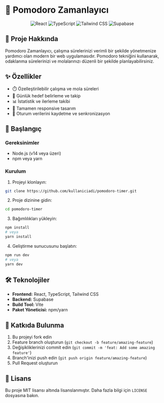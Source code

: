 # 🍅 Pomodoro Zamanlayıcı

<div align="center">
  <img src="https://img.shields.io/badge/React-20232A?style=for-the-badge&logo=react&logoColor=61DAFB" alt="React"/>
  <img src="https://img.shields.io/badge/TypeScript-007ACC?style=for-the-badge&logo=typescript&logoColor=white" alt="TypeScript"/>
  <img src="https://img.shields.io/badge/Tailwind_CSS-38B2AC?style=for-the-badge&logo=tailwind-css&logoColor=white" alt="Tailwind CSS"/>
  <img src="https://img.shields.io/badge/Supabase-3ECF8E?style=for-the-badge&logo=supabase&logoColor=white" alt="Supabase"/>
</div>

## 📝 Proje Hakkında

Pomodoro Zamanlayıcı, çalışma sürelerinizi verimli bir şekilde yönetmenize yardımcı olan modern bir web uygulamasıdır. Pomodoro tekniğini kullanarak, odaklanma sürelerinizi ve molalarınızı düzenli bir şekilde planlayabilirsiniz.

## ✨ Özellikler

- ⏱️ Özelleştirilebilir çalışma ve mola süreleri
- 🎯 Günlük hedef belirleme ve takip
- 📊 İstatistik ve ilerleme takibi
- 📱 Tamamen responsive tasarım
- 💾 Oturum verilerini kaydetme ve senkronizasyon

## 🚀 Başlangıç

### Gereksinimler

- Node.js (v14 veya üzeri)
- npm veya yarn

### Kurulum

1. Projeyi klonlayın:
```bash
git clone https://github.com/kullaniciadi/pomodoro-timer.git
```

2. Proje dizinine gidin:
```bash
cd pomodoro-timer
```

3. Bağımlılıkları yükleyin:
```bash
npm install
# veya
yarn install
```

4. Geliştirme sunucusunu başlatın:
```bash
npm run dev
# veya
yarn dev
```

## 🛠️ Teknolojiler

- **Frontend:** React, TypeScript, Tailwind CSS
- **Backend:** Supabase
- **Build Tool:** Vite
- **Paket Yöneticisi:** npm/yarn

## 🤝 Katkıda Bulunma

1. Bu projeyi fork edin
2. Feature branch oluşturun (`git checkout -b feature/amazing-feature`)
3. Değişikliklerinizi commit edin (`git commit -m 'feat: Add some amazing feature'`)
4. Branch'inizi push edin (`git push origin feature/amazing-feature`)
5. Pull Request oluşturun

## 📝 Lisans

Bu proje MIT lisansı altında lisanslanmıştır. Daha fazla bilgi için `LICENSE` dosyasına bakın.
